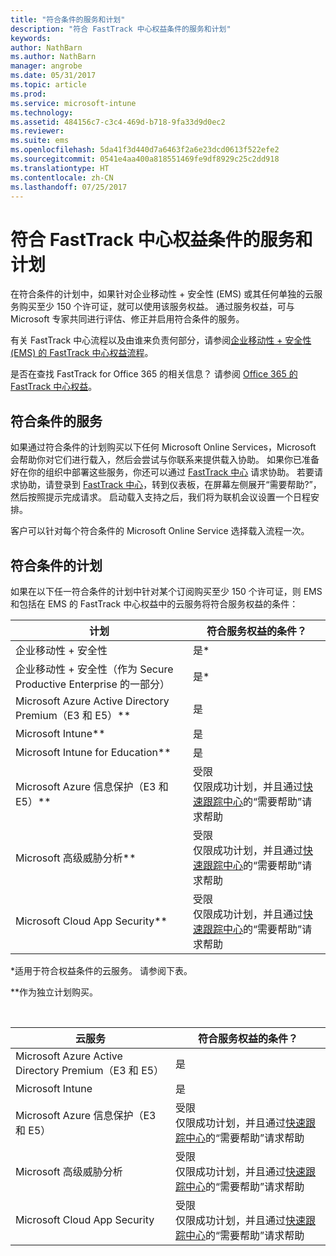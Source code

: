 ```yaml
---
title: "符合条件的服务和计划"
description: "符合 FastTrack 中心权益条件的服务和计划"
keywords: 
author: NathBarn
ms.author: NathBarn
manager: angrobe
ms.date: 05/31/2017
ms.topic: article
ms.prod: 
ms.service: microsoft-intune
ms.technology: 
ms.assetid: 484156c7-c3c4-469d-b718-9fa33d9d0ec2
ms.reviewer: 
ms.suite: ems
ms.openlocfilehash: 5da41f3d440d7a6463f2a6e23dcd0613f522efe2
ms.sourcegitcommit: 0541e4aa400a818551469fe9df8929c25c2dd918
ms.translationtype: HT
ms.contentlocale: zh-CN
ms.lasthandoff: 07/25/2017
---
```

# <a name="fasttrack-center-benefit-eligible-services-and-plans"></a>符合 FastTrack 中心权益条件的服务和计划
在符合条件的计划中，如果针对企业移动性 + 安全性 (EMS) 或其任何单独的云服务购买至少 150 个许可证，就可以使用该服务权益。 通过服务权益，可与 Microsoft 专家共同进行评估、修正并启用符合条件的服务。

有关 FastTrack 中心流程以及由谁来负责何部分，请参阅[企业移动性 + 安全性 (EMS) 的 FastTrack 中心权益流程](fasttrack-center-benefit-process-for-enterprise-mobility-suite-ems.md)。

是否在查找 FastTrack for Office 365 的相关信息？ 请参阅 [Office 365 的 FastTrack 中心权益](https://technet.microsoft.com/library/office-365-onboarding-benefit.aspx)。

## <a name="eligible-services"></a>符合条件的服务
如果通过符合条件的计划购买以下任何 Microsoft Online Services，Microsoft 会帮助你对它们进行载入，然后会尝试与你联系来提供载入协助。 如果你已准备好在你的组织中部署这些服务，你还可以通过 [FastTrack 中心](http://fasttrack.microsoft.com/) 请求协助。 若要请求协助，请登录到 [FastTrack 中心](http://fasttrack.microsoft.com/)，转到仪表板，在屏幕左侧展开“需要帮助?”，然后按照提示完成请求。 启动载入支持之后，我们将为联机会议设置一个日程安排。

客户可以针对每个符合条件的 Microsoft Online Service 选择载入流程一次。

## <a name="eligible-plans"></a>符合条件的计划
如果在以下任一符合条件的计划中针对某个订阅购买至少 150 个许可证，则 EMS 和包括在 EMS 的 FastTrack 中心权益中的云服务将符合服务权益的条件：

|计划|符合服务权益的条件？|
|--------|-------------------------------------|
|企业移动性 + 安全性 |是\*|
|企业移动性 + 安全性（作为 Secure Productive Enterprise 的一部分）|是*|
|Microsoft Azure Active Directory Premium（E3 和 E5）**|是|
|Microsoft Intune**|是|
|Microsoft Intune for Education** |是 |
|Microsoft Azure 信息保护（E3 和 E5）**|受限</br>仅限成功计划，并且通过[快速跟踪中心](https://fasttrack.microsoft.com/)的“需要帮助”请求帮助|
|Microsoft 高级威胁分析**|受限</br>仅限成功计划，并且通过[快速跟踪中心](https://fasttrack.microsoft.com/)的“需要帮助”请求帮助|
|Microsoft Cloud App Security**|受限</br>仅限成功计划，并且通过[快速跟踪中心](https://fasttrack.microsoft.com/)的“需要帮助”请求帮助|

&ast;适用于符合权益条件的云服务。 请参阅下表。

**作为独立计划购买。

&nbsp;

|云服务|符合服务权益的条件？|
|--------|-------------------------------------|
|Microsoft Azure Active Directory Premium（E3 和 E5）|是|
|Microsoft Intune|是|
|Microsoft Azure 信息保护（E3 和 E5）|受限</br>仅限成功计划，并且通过[快速跟踪中心](https://fasttrack.microsoft.com/)的“需要帮助”请求帮助|
|Microsoft 高级威胁分析|受限</br>仅限成功计划，并且通过[快速跟踪中心](https://fasttrack.microsoft.com/)的“需要帮助”请求帮助|
|Microsoft Cloud App Security|受限</br>仅限成功计划，并且通过[快速跟踪中心](https://fasttrack.microsoft.com/)的“需要帮助”请求帮助|
